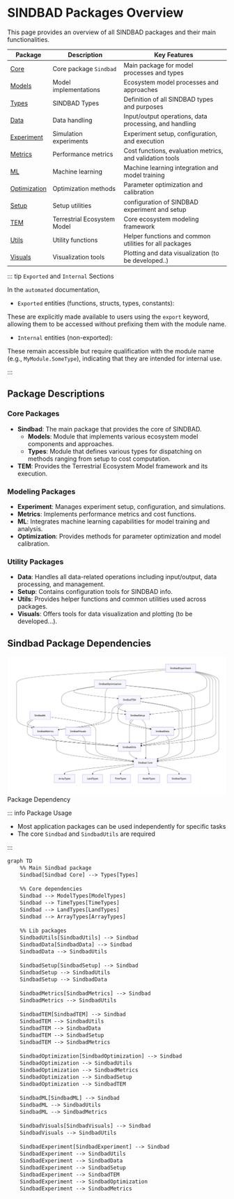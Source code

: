 # SINDBAD Packages Overview

This page provides an overview of all SINDBAD packages and their main functionalities.

| Package | Description | Key Features |
|---------|-------------|--------------|
| [Core](sindbad.md) | Core package `Sindbad` | Main package for model processes and types |
| [ Models](models.md) | Model implementations | Ecosystem model processes and approaches |
| [ Types](types.md) | SINDBAD Types | Definition of all SINDBAD types and purposes |
| [Data](data.md) | Data handling | Input/output operations, data processing, and handling |
| [Experiment](experiment.md) | Simulation experiments | Experiment setup, configuration, and execution |
| [Metrics](metrics.md) | Performance metrics | Cost functions, evaluation metrics, and validation tools |
| [ML](ml.md) | Machine learning | Machine learning integration and model training |
| [Optimization](optimization.md) | Optimization methods | Parameter optimization and calibration |
| [Setup](setup.md) | Setup utilities | configuration of SINDBAD experiment and setup |
| [TEM](tem.md) | Terrestrial Ecosystem Model | Core ecosystem modeling framework |
| [Utils](utils.md) | Utility functions | Helper functions and common utilities for all packages|
| [Visuals](visuals.md) | Visualization tools | Plotting and data visualization (to be developed..) |


::: tip `Exported` and `Internal` Sections

In the `automated` documentation,

- `Exported` entities (functions, structs, types, constants):

These are explicitly made available to users using the `export` keyword, allowing them to be accessed without prefixing them with the module name.

- `Internal` entities (non-exported):

These remain accessible but require qualification with the module name (e.g., `MyModule.SomeType`), indicating that they are intended for internal use.

:::


## Package Descriptions

### Core Packages
- **Sindbad**: The main package that provides the core of SINDBAD.
  - **Models**: Module that implements various ecosystem model components and approaches.
  - **Types**: Module that defines various types for dispatching on methods ranging from setup to cost computation.
- **TEM**: Provides the Terrestrial Ecosystem Model framework and its execution.

### Modeling Packages
- **Experiment**: Manages experiment setup, configuration, and simulations.
- **Metrics**: Implements performance metrics and cost functions.
- **ML**: Integrates machine learning capabilities for model training and analysis.
- **Optimization**: Provides methods for parameter optimization and model calibration.

### Utility Packages
- **Data**: Handles all data-related operations including input/output, data processing, and management.
- **Setup**: Contains configuration tools for SINDBAD info.
- **Utils**: Provides helper functions and common utilities used across packages.
- **Visuals**: Offers tools for data visualization and plotting (to be developed...).


## Sindbad Package Dependencies

![SINDBAD Package Dependency](../../assets/sindbad_package_dependency.png)
Package Dependency


::: info Package Usage

- Most application packages can be used independently for specific tasks
- The core `Sindbad` and ```SindbadUtils``` are required

::: 


```mermaid
graph TD
    %% Main Sindbad package
    Sindbad[Sindbad Core] --> Types[Types]
    
    %% Core dependencies
    Sindbad --> ModelTypes[ModelTypes]
    Sindbad --> TimeTypes[TimeTypes]
    Sindbad --> LandTypes[LandTypes]
    Sindbad --> ArrayTypes[ArrayTypes]
    
    %% Lib packages
    SindbadUtils[SindbadUtils] --> Sindbad
    SindbadData[SindbadData] --> Sindbad
    SindbadData --> SindbadUtils
    
    SindbadSetup[SindbadSetup] --> Sindbad
    SindbadSetup --> SindbadUtils
    SindbadSetup --> SindbadData
    
    SindbadMetrics[SindbadMetrics] --> Sindbad
    SindbadMetrics --> SindbadUtils
    
    SindbadTEM[SindbadTEM] --> Sindbad
    SindbadTEM --> SindbadUtils
    SindbadTEM --> SindbadData
    SindbadTEM --> SindbadSetup
    SindbadTEM --> SindbadMetrics
    
    SindbadOptimization[SindbadOptimization] --> Sindbad
    SindbadOptimization --> SindbadUtils
    SindbadOptimization --> SindbadMetrics
    SindbadOptimization --> SindbadSetup
    SindbadOptimization --> SindbadTEM
    
    SindbadML[SindbadML] --> Sindbad
    SindbadML --> SindbadUtils
    SindbadML --> SindbadMetrics
    
    SindbadVisuals[SindbadVisuals] --> Sindbad
    SindbadVisuals --> SindbadUtils
    
    SindbadExperiment[SindbadExperiment] --> Sindbad
    SindbadExperiment --> SindbadUtils
    SindbadExperiment --> SindbadData
    SindbadExperiment --> SindbadSetup
    SindbadExperiment --> SindbadTEM
    SindbadExperiment --> SindbadOptimization
    SindbadExperiment --> SindbadMetrics    
```